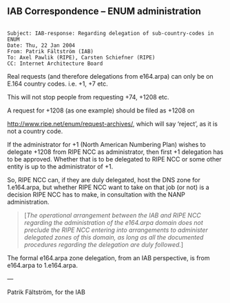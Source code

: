 
IAB Correspondence – ENUM administration
----------------------------------------



```

Subject: IAB-response: Regarding delegation of sub-country-codes in ENUM
Date: Thu, 22 Jan 2004
From: Patrik Fältström (IAB)
To: Axel Pawlik (RIPE), Carsten Schiefner (RIPE)
CC: Internet Architecture Board

```

Real requests (and therefore delegations from e164.arpa) can only be on E.164 country codes. i.e. +1, +7 etc.


This will not stop people from requesting +74, +1208 etc.


A request for +1208 (as one example) should be filed as +1208 on  

<http://www.ripe.net/enum/request-archives/>, which will say ‘reject’, as it is not a country code.


If the administrator for +1 (North American Numbering Plan) wishes to delegate +1208 from RIPE NCC as administrator, then first +1 delegation has to be approved. Whether that is to be delegated to RIPE NCC or some other entity is up to the administrator of +1.


So, RIPE NCC can, if they are duly delegated, host the DNS zone for 1.e164.arpa, but whether RIPE NCC want to take on that job (or not) is a decision RIPE NCC has to make, in consultation with the NANP administration. 



> 
> [*The operational arrangement between the IAB and RIPE NCC regarding the administration of the e164.arpa domain does not preclude the RIPE NCC entering into arrangements to administer delegated zones of this domain, as long as all the documented procedures regarding the delegation are duly followed.*] 
> 
> 
> 


The formal e164.arpa zone delegation, from an IAB perspective, is from e164.arpa to 1.e164.arpa.



—  

Patrik Fältström, for the IAB 


